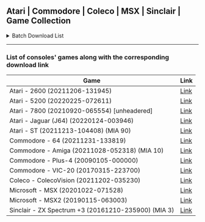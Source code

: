 ## Atari | Commodore | Coleco | MSX | Sinclair |  Game Collection

<details>
  <summary>Batch Download List</summary>


<h2>List of download links for each of the consoles' games:</h2>

<h3> Atari </h3>

```
https://archive.org/download/no-intro_romsets/no-intro%20romsets/Atari%20-%202600%20%2820211206-131945%29.zip
https://archive.org/download/no-intro_romsets/no-intro%20romsets/Atari%20-%205200%20%2820220225-072611%29.zip
https://archive.org/download/no-intro_romsets/no-intro%20romsets/Atari%20-%207800%20%2820210920-065554%29%20%5Bunheadered%5D.zip
https://archive.org/download/no-intro_romsets/no-intro%20romsets/Atari%20-%20Jaguar%20%28J64%29%20%2820220124-003946%29.zip
https://archive.org/download/no-intro_romsets/no-intro%20romsets/Atari%20-%20ST%20%2820211213-104408%29%20%28MIA%2090%29.zip
```

<h3> Commodore </h3>

```
https://archive.org/download/no-intro_romsets/no-intro%20romsets/Commodore%20-%2064%20%2820211231-133819%29.zip
https://archive.org/download/no-intro_romsets/no-intro%20romsets/Commodore%20-%20Amiga%20%2820211028-052318%29%20%28MIA%2010%29.zip
https://archive.org/download/no-intro_romsets/no-intro%20romsets/Commodore%20-%20Plus-4%20%2820090105-000000%29.zip
https://archive.org/download/no-intro_romsets/no-intro%20romsets/Commodore%20-%20VIC-20%20%2820170315-223700%29.zip
```

<h3> Coleco </h3>

```
https://archive.org/download/no-intro_romsets/no-intro%20romsets/Coleco%20-%20ColecoVision%20%2820211202-035230%29.zip
```

<h3> MSX </h3>

```
https://archive.org/download/no-intro_romsets/no-intro%20romsets/Microsoft%20-%20MSX%20%2820201022-071528%29.zip
https://archive.org/download/no-intro_romsets/no-intro%20romsets/Microsoft%20-%20MSX2%20%2820190115-063003%29.zip
```

<h3> Sinclair </h3>

```
https://archive.org/download/no-intro_romsets/no-intro%20romsets/Sinclair%20-%20ZX%20Spectrum%20%2B3%20%2820161210-235900%29%20%28MIA%203%29.zip
```

</details>

----------------------


### List of consoles' games along with the corresponding download link


Game | Link
-----|------
Atari - 2600 (20211206-131945)| [Link](https://archive.org/download/no-intro_romsets/no-intro%20romsets/Atari%20-%202600%20%2820211206-131945%29.zip)
Atari - 5200 (20220225-072611)| [Link](https://archive.org/download/no-intro_romsets/no-intro%20romsets/Atari%20-%205200%20%2820220225-072611%29.zip)
Atari - 7800 (20210920-065554) [unheadered]| [Link](https://archive.org/download/no-intro_romsets/no-intro%20romsets/Atari%20-%207800%20%2820210920-065554%29%20%5Bunheadered%5D.zip)
Atari - Jaguar (J64) (20220124-003946)| [Link](https://archive.org/download/no-intro_romsets/no-intro%20romsets/Atari%20-%20Jaguar%20%28J64%29%20%2820220124-003946%29.zip)
Atari - ST (20211213-104408) (MIA 90)| [Link](https://archive.org/download/no-intro_romsets/no-intro%20romsets/Atari%20-%20ST%20%2820211213-104408%29%20%28MIA%2090%29.zip)
Commodore - 64 (20211231-133819)| [Link](https://archive.org/download/no-intro_romsets/no-intro%20romsets/Commodore%20-%2064%20%2820211231-133819%29.zip)
Commodore - Amiga (20211028-052318) (MIA 10)| [Link](https://archive.org/download/no-intro_romsets/no-intro%20romsets/Commodore%20-%20Amiga%20%2820211028-052318%29%20%28MIA%2010%29.zip)
Commodore - Plus-4 (20090105-000000)| [Link](https://archive.org/download/no-intro_romsets/no-intro%20romsets/Commodore%20-%20Plus-4%20%2820090105-000000%29.zip)
Commodore - VIC-20 (20170315-223700)| [Link](https://archive.org/download/no-intro_romsets/no-intro%20romsets/Commodore%20-%20VIC-20%20%2820170315-223700%29.zip)
Coleco - ColecoVision (20211202-035230)| [Link](https://archive.org/download/no-intro_romsets/no-intro%20romsets/Coleco%20-%20ColecoVision%20%2820211202-035230%29.zip)
Microsoft - MSX (20201022-071528)| [Link](https://archive.org/download/no-intro_romsets/no-intro%20romsets/Microsoft%20-%20MSX%20%2820201022-071528%29.zip)
Microsoft - MSX2 (20190115-063003)| [Link](https://archive.org/download/no-intro_romsets/no-intro%20romsets/Microsoft%20-%20MSX2%20%2820190115-063003%29.zip)
Sinclair - ZX Spectrum +3 (20161210-235900) (MIA 3)| [Link](https://archive.org/download/no-intro_romsets/no-intro%20romsets/Sinclair%20-%20ZX%20Spectrum%20%2B3%20%2820161210-235900%29%20%28MIA%203%29.zip)
